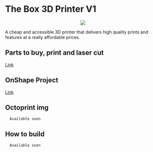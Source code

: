 # The Box 3D Printer V1

<p align="center">
  <img src="https://image.ibb.co/fCdfex/Screen_Shot_2018_03_26_at_17_27_57.png">
</p>


A cheap and accessible 3D printer that delivers high quality prints and features at a really affordable prices.

## Parts to buy, print and laser cut

  [Link](https://docs.google.com/spreadsheets/d/1RBnSuDR8UuKjEvOOzaPsCZfukejlvh9cotuhqPRqMRU/edit#gid=336025565)

## OnShape Project

  [Link](https://cad.onshape.com/documents/41fe9c687b2344b4ad23c1d4/w/ac96e5fc62343bcfb2fe1884/e/2b59381643b790c82e7bd07e)

## Octoprint img

```
  Available soon
```

## How to build

```
  Available soon
```
